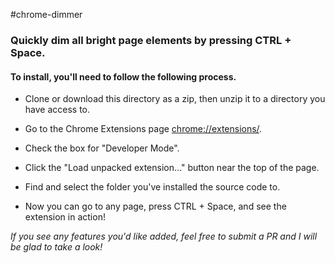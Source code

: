 #chrome-dimmer

### Quickly dim all bright page elements by pressing CTRL + Space.

#### To install, you'll need to follow the following process.

- Clone or download this directory as a zip, then unzip it to a directory you have access to.

- Go to the Chrome Extensions page [chrome://extensions/](chrome://extensions/).

- Check the box for "Developer Mode".

- Click the "Load unpacked extension..." button near the top of the page.

- Find and select the folder you've installed the source code to.

- Now you can go to any page, press CTRL + Space, and see the extension in action!


*If you see any features you'd like added, feel free to submit a PR and I will be glad to take a look!*